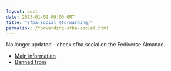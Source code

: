 ```yaml
---
layout: post
date: 2023-01-09 00:00 GMT
title: "sfba.social (forwarding)"
permalink: /forwarding-sfba-social.html
---
```


No longer updated - check sfba.social on the Fediverse Almanac.

* [Main information](https://www.fediversealmanac.com/api/v1/instances/sfba.social)
* [Banned from](https://www.fediversealmanac.com/api/v1/instances/sfba.social/banned_from)

